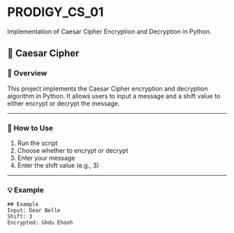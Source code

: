 # PRODIGY_CS_01

Implementation of Caesar Cipher Encryption and Decryption in Python.

## 🔐 Caesar Cipher

### 🧠 Overview
This project implements the Caesar Cipher encryption and decryption algorithm in Python. It allows users to input a message and a shift value to either encrypt or decrypt the message.

---

### 🚀 How to Use
1. Run the script
2. Choose whether to encrypt or decrypt
3. Enter your message
4. Enter the shift value (e.g., 3)

---

### 💡 Example
```plaintext
## Example
Input: Dear Belle
Shift: 3
Encrypted: Ghdu Ehooh
